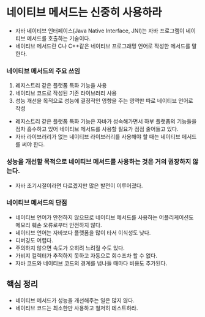# 네이티브 메서드는 신중히 사용하라

- 자바 네이티브 인터페이스(Java Native Interface, JNI)는 자바 프로그램이 네이티브 메서드를 호출하는 기술이다.
- 네이티브 메서드란 C나 C++같은 네이티브 프로그래밍 언어로 작성한 메서드를 말한다.

### 네이티브 메서드의 주요 쓰임

1. 레지스트리 같은 플랫폼 특화 기능을 사용
2. 네이티브 코드로 작성된 기존 라이브러리 사용
3. 성능 개선을 목적으로 성능에 결정적인 영향을 주는 영역만 따로 네이티브 언어로 작성

- 레지스트리 같은 플랫폼 특화 기능은 자바가 성숙해가면서 하부 플랫폼의 기능들을 점차 흡수하고 있어 네이티브 메서드를 사용할 필요가
점점 줄어들고 있다.
- 자바 라이브러리가 없는 네이티브 라이브러리를 사용해야 할 때는 네이티브 메서드를 써야 한다.

### 성능을 개선할 목적으로 네이티브 메서드를 사용하는 것은 거의 권장하지 않는다.

- 자바 초기시절이라면 다르겠지만 많은 발전이 이루어졌다.

### 네이티브 메서드의 단점

- 네이티브 언어가 안전하지 않으므로 네이티브 메서드를 사용하는 어플리케이션도 메모리 훼손 오류로부터 안전하지 않다.
- 네이티브 언어는 자바보다 플랫폼을 많이 타서 이식성도 낮다.
- 디버깅도 어렵다.
- 주의하지 않으면 속도가 오히려 느려질 수도 있다.
- 가비지 컬렉터가 추적하지 못하고 자동으로 회수조차 할 수 없다.
- 자바 코드와 네이티브 코드의 경계를 넘나들 때마다 비용도 추가된다.

## 핵심 정리

- 네이티브 메서드가 성능을 개선해주는 일은 많지 않다.
- 네이티브 코드는 최소한만 사용하고 철저히 테스트하라.

